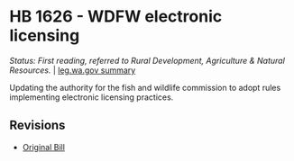 # HB 1626 - WDFW electronic licensing
*Status: First reading, referred to Rural Development, Agriculture & Natural Resources.* | [leg.wa.gov summary](https://app.leg.wa.gov/billsummary?BillNumber=1626&Year=2021)

Updating the authority for the fish and wildlife commission to adopt rules implementing electronic licensing practices.

## Revisions
* [Original Bill](1/)